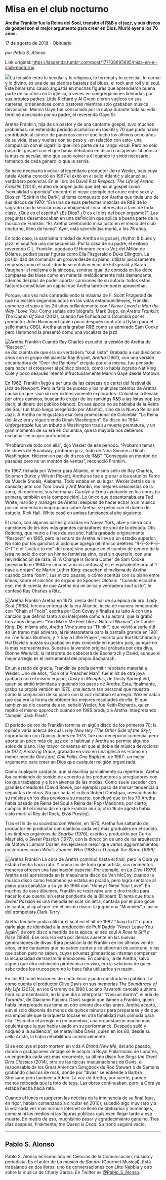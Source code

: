 # Misa en el club nocturno

**Aretha Franklin fue la Reina del Soul, transitó el R&B y el jazz, y sus discos de gospel son el mejor argumento para creer en Dios. Murió ayer a los 76 años.**

17 de agosto de 2018 - Obituario

_por Pablo S. Alonso_

Link original: https://laagenda.tumblr.com/post/177108695685/misa-en-el-club-nocturno

![](https://64.media.tumblr.com/295c718cefaa2dfc1e018c68e5cc394e/tumblr_inline_pdnucoOnPS1t6q87u_500.jpg)La tensión entre lo secular y lo religioso, lo terrenal y lo celestial, lo carnal y lo divino, es una de las piedras basales del blues, el rock and roll y el soul. Este binarismo causó angustia en muchas figuras que aprendieron buena parte de su oficio en la iglesia, a veces en congregaciones lideradas por sus propios padres. Little Richard y Al Green dieron vuelcos en sus carreras, ordenándose como pastores mientras solo grababan música devocional. Marvin Gaye fue consumido por la culpa durante toda su vida: terminó asesinado por su padre, el reverendo Gaye Sr.

Aretha Franklin, hija de un pastor y de una cantante gospel, tuvo muchos problemas: un extendido período alcohólico en los 60 y 70 que pudo haber contribuido al cáncer de páncreas con el que luchó los últimos ocho años de su vida, idas y vueltas con su peso y -en relación con esto- una compulsión con el cigarrillo que limó parte de su rango vocal. Pero no solo pasó del gospel con el que había debutado en disco con apenas 14 años a la música secular, sino que supo volver a él cuando lo sintió necesario, tomando de cada género lo que le servía. 

Se hace necesario invocar al legendario productor Jerry Wexler, bajo cuya tutela Aretha conoció en 1967 el éxito en el sello Atlantic y alcanzó su verdadero potencial. En el libro de David Ritz *Respect. The Life of Aretha Franklin* (2014), el ateo de origen judío que definía al gospel como “sexualidad suprimida” encontró el mejor ejemplo del cruce entre sexo y Dios en “Spirit in the Dark”, el tema compuesto por Aretha que titula uno de sus discos de 1970: “Era una de esas perfectas mezclas de R&B de lo sagrado con lo secular cuya ambigüedad lírica interesaba a fans de toda clase. ¿Qué es el espíritu? ¿Es Dios? ¿O es el dios del buen orgasmo?”. Las preguntas desembocaban en una definición que aplica a buena parte de la música de Franklin: “Es Aretha celebrando misa justo en el medio del club nocturno, lleno de humo”. Ayer, esta sacerdotisa murió, a los 76 años.

En todo caso, la santísima trinidad de Aretha era gospel, rhythm & blues y jazz: el soul fue una consecuencia. Por la casa de su padre, el exitoso reverendo C.L. Franklin, apodado El Hombre con la Voz del Millón de Dólares, podían pasar figuras como Ella Fitzgerald o Duke Ellington. La posibilidad de comandar un groove desde su piano, utilizar juiciosamente recursos como el scat -donde se notaban ecos de Fitzgerald y Sarah Vaughan- el melisma o la síncopa, sentirse igual de cómoda en los doce compases del blues como en material melódicamente más demandante; además del plus de poder aportar canciones de su autoría: todos estos factores constituían un capital que Aretha tardó en poder aprovechar.

Porque, una vez más contradiciendo la máxima de F. Scott Fitzgerald de que no existen segundos actos en las vidas estadounidenses, Franklin comenzó el suyo a los 24 años brillantemente con *I Never Loved a Man the Way I Love You*. Como señala otro biógrafo, Mark Bego, en *Aretha Franklin: The Queen Of Soul* (2012), cuando fue fichada para Columbia por el productor John Hammond (quien poco después contrató a Dylan para el sello matriz CBS), Aretha quería grabar R&B como su admirado Sam Cooke pero Hammond la presentó como una vocalista de jazz. 

![Aretha Franklin](https://64.media.tumblr.com/295c718cefaa2dfc1e018c68e5cc394e/tumblr_inline_pdmqkwvgY41t6q87u_500.jpg) Cuando Ray Charles escuchó la versión de Aretha de “Respect”,  
se dio cuenta de que era su verdadera “soul sista”. Grabado a sus dieciocho años con el grupo del pianista Ray Bryant, *Aretha* (1961), con una versión encantadora de “Over the Rainbow” elegida por ella misma, fue pensado para hacer el crossover al público blanco, como lo había logrado Nat King Cole y poco después intentó infructuosamente Marvin Gaye desde Motown.

En 1962, Franklin llegó a ser una de las cabezas de cartel del festival de jazz de Newport. Pero la falta de suceso y los múltiples talentos de Aretha causaron que -aun sin ser extensivamente explorados- Columbia la llevase por otros caminos, buscando cruzar de los rankings R&B a las listas pop (es decir, al dinero del público blanco). En esa época no se hablaba de la Reina del Soul (un título luego pergeñado por Atlantic), sino de la Nueva Reina del Jazz. A Aretha no le gustaba esa línea promocional de Columbia: “La Reina del Jazz era y sigue siendo Dinah Washington”. Su disco de 1964 *Unforgettable* fue un tributo a Washington tras su muerte prematura, y un gran momento de su era en Columbia, que la mayoría nos debemos escuchar en mayor profundidad.

“Probaron de todo con ella”, dijo Wexler de ese período. “Probaron temas de shows de Broadway, probaron jazz, todo de Nina Simone a Dinah Washington. Hicieron un par de discos de R&B”. “Conseguía un montón de pasadas pero no un montón de ventas”, reconoció Franklin.

En 1967, fichada por Wexler para Atlantic, el mismo sello de Ray Charles, Solomon Burke y Wilson Pickett, Aretha se fue a grabar a los estudios Fame de Muscle Shoals, Alabama. Todo estaba en su lugar: Wexler detrás de la consola junto con Tom Dowd y Arif Mardin, los mejores sesionistas de la zona, el repertorio, sus hermanas Carolyn y Erma ayudando en los coros (la primera, también en la composición). Lo único que desentonaba era Ted White, marido y manager de Aretha: después de hacer echar a un músico por un comentario inapropiado sobre Aretha, se peleó con el dueño del estudio, Rick Hall. White cesó en ambas funciones al año siguiente.

El disco, con algunas partes grabadas en Nueva York, abre y cierra con canciones de los dos más grandes cantautores de soul de la década. Otis Redding, que murió a fines de ese año, había grabado originalmente “Respect” en 1965, pero la lectura de Aretha la lleva a un estadío superior. No solo por los ganchos al oído que agrega (el rítmico deletreo “R-E-S-P-E-C-T” o el “sock it to me” del coro) sino porque en el cambio de género de la letra no solo dio con un himno feminista sino, casi sin quererlo, con una reivindicación de raza. El “A Change Is Gonna Come” de Sam Cooke (asesinado en 1964 en circunstancias confusas) es el equivalente pop al “I have a dream” de Martin Luther King: escuchen el melisma de Aretha cuando canta “born”, sus micro pausas, o cómo acentúa con su piano entre líneas, sobre el colchón de órgano de Spooner Oldham. “Cuando escuché eso, me di cuenta de que Aretha era mi única y verdadera *soul sista*”, le confesó Ray Charles a Ritz.

![Aretha Franklin](https://64.media.tumblr.com/799d1c7153a6d5f65e64e1cd2c943ef3/tumblr_inline_pdmqkx4Pvp1t6q87u_500.jpg) Aretha en 1973, cerca del final de su época de oro. *Lady Soul* (1968), tercera entrega de la era Atlantic, inicia de manera inmejorable con “Chain of Fools”, escrita por Don Covay y finaliza su lado A con una canción que definió tanto a su intérprete como a su autora, que la grabó tres años después: “You Make Me Feel Like a Natural Woman”, de Carole King. Del mismo año, *Aretha Now* suma su “Think!”, que volvió a serle útil en un tramo más adverso, al reinterpretarla para la pantalla grande en 1981 en *The Blues Brothers*, y “I Say a Little Prayer”, escrita por Burt Bacharach y Hal David y quizás su grabación más conocida en nuestro país, aunque no la más representativa. Supera a la versión original grabada por otra diva, Dionne Warwick, la intérprete de cabecera de Bacharach y David, aunque el mejor arreglo es el instrumental del propio Bacharach.

En un estado de gracia, Franklin se podía permitir rebotarle material a Wexler. Uno de ellos, “Son of a Preacher Man”, fue el hit de otra joya grabada con el mismo equipo, *Dusty in Memphis*, de Dusty Springfield, quien se sintió intimidada siguiendo los pasos de Aretha. Esta, finalmente, grabó su propia versión en 1970, una lectura tan personal que muestra cómo la conjunción de su piano con la voz dictaban el arreglo: Wexler sabía que esa era la forma de obtener los mejores resultados de ella. El que también se dio cuenta de eso, señaló Wexler, fue Keith Richards, quien repitió el mismo *approach* cuando en 1986 produjo a Aretha interpretando “Jumpin’ Jack Flash”.

El período de oro de Franklin termina en algún disco de los primeros 70; la opinión varía acerca de cuál. *Hey Now Hey (The Other Side of the Sky)*, coproducido con Quincy Jones en 1973, fue una decepción comercial pero aporta un poco más de jazz de lo habitual y Aretha se permite algunos solos de piano. Hay mayor consenso en que el doble de música devocional de 1972, *Amazing Grace*, grabado en vivo en una iglesia es –como en menor medida *One Lord, One Faith, One Baptism*, de 1987- un mejor argumento para creer en Dios que cualquier religión organizada.

Como cualquier cantante, aun si escribía parcialmente su repertorio, Aretha iba cambiando de sonido de acuerdo a los productores y arregladores con los que trabajaba y a los vaivenes de las modas. Como suele suceder con grandes creadores (David Bowie, por ejemplo) pasó de marcar tendencia a seguir las de otros. No por nada el crítico Robert Christgau, reescuchando su música en los días previos a su muerte, concluyó que en los 70 Aretha había pasado de Reina del Soul a Reina del Pop (Madonna, por cierto, cumplió 60 el mismo día en que Franklin murió; otro 16 de agosto había visto morir al Rey del Rock, Elvis Presley).

Tras el fin de su sociedad con Wexler, en 1975, Aretha fue saltando de productor en productor con cambios cada vez más graduales en el sonido. Los timbres orgánicos de *Sparkle* (1976), escrito y producido por Curtis Mayfield, o *Sweet Passion* (1977), con la dirección de uno de los arquitectos de Motown Lamont Dozier, envejecieron mejor que varios aggiornamientos posteriores como *Who’s Zoomin’ Who* (1985) o *Through the Storm (1989).*

![Aretha Franklin](https://64.media.tumblr.com/8146332e14d4f24e8945a6fc7369d2f1/tumblr_inline_pdmqkxcdJD1t6q87u_500.jpg) La obra de Aretha continuó hasta el final, pero la Obra ya estaba hecha hacía rato. Y como los de todo gran artista, sus momentos menores ofrecen una fascinación especial. Por ejemplo, en *La Diva* (1979) Aretha está aprisionada en la maquinaria disco de Van McCoy, cuando la música disco como fenómeno ya estaba en picada, pero logra sentarse al piano para canalizar a su yo de 1968 con “Honey I Need Your Love”. En muchos de esos álbumes, Franklin se reservaba uno o dos tracks para hacer lo que quería, sin estar pendiente de la Billboard. El tema que titula *Sweet Passion* es una melodía en scat sin letra, cantada por el puro goce de cantar, al igual que -en el mismo disco- la juguetona “Mumbles”, clásico del trompetista Clark Terry.

Aretha también podía utilizar el scat en el hit de 1982 “Jump to It” o para darle algo de identidad a la producción de Puff Daddy “Never Leave You Again”, de otro disco a medida de la época, el neo soul *A Rose Is Still a Rose* (1998). Ese recurso está por demás ausente en las nuevas generaciones de divas. Rara posición la de Franklin en los últimos veinte años, entre cantantes que no saben cantar y se atiborran de autotune, y las que saben pero no saben, cuyas piruetas gimnásticas intentan compensar la incapacidad de transmitir emociones. En cambio, la de Aretha, salvo alguna que otra exhibición pirotécnica en vivo, era la sabiduría de quien sabe todos los trucos pero no le hace falta utilizarlos sin razón.

En los 90 tomó lecciones de canto lírico y pudo mostrarlo en público. Tal como cuenta el productor Clive Davis en sus memorias *The Soundtrack of My Life* (2013), en los Grammy de 1998 Luciano Pavarotti canceló a última hora su presentación, en la que iba a interpretar “Nessun dorma”, el aria de *Turandot*, de Giacomo Puccini. Davis sugirió que llamen a Franklin, quien había interpretado ese tema en otro evento dos días antes. Aretha aceptó, aún si solo disponía de menos de quince minutos para prepararse y de que era imposible que la orquesta tocase en otra tonalidad más cómoda para ella. “Escuchó el arreglo en un boombox, una orquestación mucho más opulenta que la que había usado en su performance. Después salió y noqueó a la audiencia”, se maravillaba Davis, quien en los 80, desde su sello Arista, la había rehabilitado comercialmente.

Si se excluye el post-mortem en vida *A Brand New Me*, del año pasado, donde a grabaciones vintage se le acopló la Royal Philarmonic de Londres, un engendro cada vez más recurrente, su último disco fue *Sings the Great Diva Classics* (2014), otra de las típicas maquinaciones de Davis, el responsable de los Great American Songbook de Rod Stewart o de Santana grabando clásicos de rock, donde por “divas” se entiende a Barbra Streisand pero también a Adele. La voz de Aretha, por suerte, parece menos retocada que la foto de tapa. Las obras continuaban, pero la Obra ya estaba hecha hacía rato.

Cuando el lunes resurgieron las noticias de la inminencia de su final (que, en rigor, habían comenzado a circular en 2010), sucedió algo muy raro y a la vez cada vez más normal: internet se llenó de obituarios y homenajes, como si ni los medios ni las figuras públicas quisiesen llegar tarde a esa muerte. En medio de eso, muchísimo pesar y agradecimiento genuino. Tres días después, finalmente, *the Queen is Dead*. Su trono seguirá vacío.

  




---

 Pablo S. Alonso
----------------

 Pablo S. Alonso es licenciado en Ciencias de la Comunicación, músico y periodista. Es el autor de *La música de Sandro* (Gourmet Musical). Está trabajando en dos libros: uno de conversaciones con Litto Nebbia y otro sobre la música de Charly García. En Twitter es [@Pablo\_S\_Alonso](https://twitter.com/pablo_s_alonso). 

